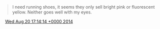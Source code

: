> I need running shoes, it seems they only sell bright pink or fluorescent yellow\. Neither goes well with my eyes\.

<img src="../../media/tweet.ico" width="12" /> [Wed Aug 20 17:14:14 +0000 2014](https://twitter.com/DromerDenker/status/502141569055854592)